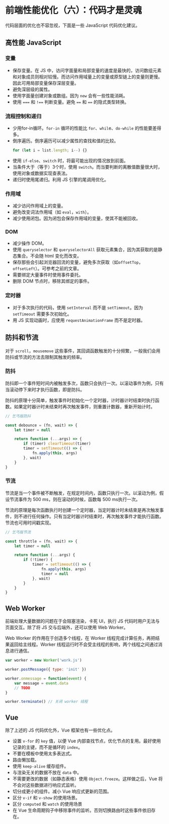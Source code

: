 # 前端性能优化（六）：代码才是灵魂

代码层面的优化也不容忽视，下面是一些 JavaScript 代码优化建议。

## 高性能 JavaScript

### 变量

* 保存变量。在 JS 中，访问字面量和局部变量的速度是最快的，访问数组元素和对象成员则相对较慢。而访问作用域量上的变量或原型链上的变量则更慢。因此可用局部变量保存深层变量。
* 避免深层级的属性。
* 使用字面量创建对象或数组。因为 `new` 会有一些性能消耗。
* 使用 `===` 和 `!==` 判断变量。避免 `==` 和 `==` 的隐式类型转换。

### 流程控制和递归

* 少用for-in循环。`for-in` 循环的性能比 `for`、`whil`e、`do-while` 的性能要差得多。
* 倒序遍历。倒序遍历可以减少属性的查找和值的比较。
    ```js
    for (let i = list.length; i--) {}
    ```
* 使用 `if-else`、`switch` 时，将最可能出现的情况放到前面。
* 当条件大于（等于）3个时，使用 `switch`。而当要判断的离散值数量很大时，使用对象或数据实现查表法。
* 递归时使用尾递归。利用 JS 引擎的尾调用优化。

### 作用域

* 减少访问作用域上的变量。
* 避免改变词法作用域（如 `eval`，`with`）。
* 减少使用闭包。因为闭包会保存作用域的变量，使其不能被回收。

### DOM

* 减少操作 DOM。
* 使用 `queryselector` 和 `queryselectorAll` 获取元素集合，因为其获取的是静态集合。不会随 html 变化而改变。
* 保存那些会引起浏览器回流的变量，避免多次获取（如`offsetTop`，`offsetLeft`）。可参考之前的文章。
* 需要绑定大量事件时使用事件委托。
* 删除 DOM 节点时，移除其绑定的事件。

### 定时器

* 对于多次执行的代码，使用 `setInterval` 而不是 `setTimeout`。因为 `setTimeout` 需要多次初始化。
* 用 JS 实现动画时，应使用 `requestAnimationFrame` 而不是定时器。

## 防抖和节流

对于 `scroll`，`mousemove` 这些事件，其回调函数触发的十分频繁，一般我们会用防抖或节流的方法去限制其触发的频率。

### 防抖

防抖即一个事件短时间内被触发多次，函数只会执行一次。以滚动事件为例，只有当滚动停下来时才执行函数，即是防抖。

防抖的原理十分简单，触发事件时初始化一个定时器，计时器计时结束时执行函数。如果定时器计时未结束时再次触发事件，则重置计数器，重新开始计时。

```js
// 乞丐版防抖

const debounce = (fn, wait) => {
    let timer = null

    return function (...args) => {
        if (timer) clearTimeout(timer)
        timer = setTimeout(() => {
            fn.apply(this, args)
        }, wait)
    }
}
```

### 节流

节流是当一个事件被不断触发，在规定时间内，函数只执行一次。以滚动为例，假设节流事件为 500 ms，则在滚动的时候，函数每 500 ms执行一次。

节流的原理是每次函数执行时创建一个定时器，当定时器计时未结束是再次触发事件，则不进行任何操作。只有当定时器计时结束时，再次触发事件才能执行函数。节流也可用时间戳实现。

```js
// 乞丐版节流

const throttle = (fn, wait) => {
    let timer = null

    return function (...args) {
        if (!timer) {
            timer = setTimeout(() => {
                fn.apply(this, args)
                timer = null
            }, wait)
        }
    }
}
```

## Web Worker

前端处理大量数据的问题在于会阻塞渲染，卡死 UI，执行 JS 代码时用户无法与页面交互。除了将 JS 交与后端外，还可以使用 Web Worker。

Web Worker 的作用在于创造多个线程，在 Worker 线程完成计算任务，再把结果返回给主线程。Worker 线程运行时不会受主线程的影响，两个线程之间通过消息进行通信。

```js
var worker = new Worker('work.js')

worker.postMessage({ type: 'init' })

worker.onmessage = function(event) {
    var message = event.data
    // TODO
}

worker.terminate() // 关闭 worker 线程
```

## Vue

除了上述的 JS 代码优化外，Vue 框架也有一些优化点。

* 设置 `v-for` 的 `key` 值，以便 Vue 内部查找节点，优化节点的复用。最好使用记录的主键，而不是循环的 `index`。
* 不要在模板中使用太多表达式。
* 路由懒加载。
* 使用 `keep-alive` 缓存组件。
* 与渲染无关的数据不放在 `data` 中。
* 不需要更改的数据（如静态表格）使用 `Object.freeze`。这样做之后，Vue 将不会对这些数据进行响应式监听。
* 切分成更小的组件。减小 Vue 响应式更新的范围。
* 区分 `v-if` 和 `v-show` 的使用场景。
* 区分 `computed` 和 `watch` 的使用场景
* 在 Vue 生命周期钩子中移除事件的监听。否则切换路由时这些事件依旧存在。
